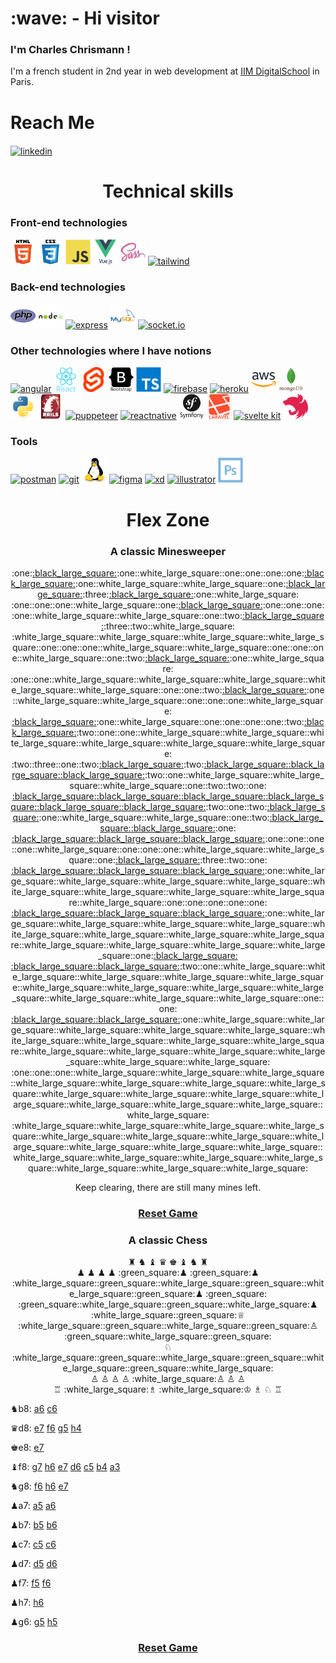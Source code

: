 <h1>:wave: - Hi visitor</h1><h3>I'm Charles Chrismann !</h3><p>I'm a french student in 2nd year in web development at <a href="https://www.iim.fr" target="_blank" rel="noreferrer" title="Institut de l'Internet et du Multimédia">IIM DigitalSchool</a> in Paris.</p><h1 align="left">Reach Me</h1><p align="left"><a href="https://www.linkedin.com/in/charles-chrismann/" target="blank"><img align="center" src="https://raw.githubusercontent.com/rahuldkjain/github-profile-readme-generator/master/src/images/icons/Social/linked-in-alt.svg" alt="linkedin" height="30" width="40" /></a></p><h1 align="center">Technical skills</h1><h3>Front-end technologies</h3><p align="left"><a href="https://www.w3.org/html/" target="_blank" rel="noreferrer"><img src="https://raw.githubusercontent.com/devicons/devicon/master/icons/html5/html5-original-wordmark.svg" alt="html5" width="40" height="40"/></a> <a href="https://www.w3.org/css/" target="_blank" rel="noreferrer"><img src="https://raw.githubusercontent.com/devicons/devicon/master/icons/css3/css3-original-wordmark.svg" alt="css3" width="40" height="40"/></a> <a href="https://developer.mozilla.org/en-US/docs/Web/JavaScript" target="_blank" rel="noreferrer"><img src="https://raw.githubusercontent.com/devicons/devicon/master/icons/javascript/javascript-original.svg" alt="javascript" width="40" height="40"/></a> <a href="https://vuejs.org/" target="_blank" rel="noreferrer"><img src="https://raw.githubusercontent.com/devicons/devicon/master/icons/vuejs/vuejs-original-wordmark.svg" alt="vuejs" width="40" height="40"/></a> <a href="https://sass-lang.com" target="_blank" rel="noreferrer"><img src="https://raw.githubusercontent.com/devicons/devicon/master/icons/sass/sass-original.svg" alt="sass" width="40" height="40"/></a> <a href="https://tailwindcss.com/" target="_blank" rel="noreferrer"><img src="https://www.vectorlogo.zone/logos/tailwindcss/tailwindcss-icon.svg" alt="tailwind" width="40" height="40"/></a> </p><h3>Back-end technologies</h3><p align="left"><a href="https://www.php.net" target="_blank" rel="noreferrer"><img src="https://raw.githubusercontent.com/devicons/devicon/master/icons/php/php-original.svg" alt="php" width="40" height="40"/></a> <a href="https://nodejs.org" target="_blank" rel="noreferrer"><img src="https://raw.githubusercontent.com/devicons/devicon/master/icons/nodejs/nodejs-original-wordmark.svg" alt="nodejs" width="40" height="40"/></a> <a href="https://expressjs.com" target="_blank" rel="noreferrer"><img src="https://expressjs.com/images/favicon.png" alt="express" width="40" height="40"/></a> <a href="https://www.mysql.com/" target="_blank" rel="noreferrer"><img src="https://raw.githubusercontent.com/devicons/devicon/master/icons/mysql/mysql-original-wordmark.svg" alt="mysql" width="40" height="40"/></a> <a href="https://socket.io" target="_blank" rel="noreferrer"><img src="https://cdn.worldvectorlogo.com/logos/socket-io-1.svg" alt="socket.io" width="40" height="40"/></a> </p><h3>Other technologies where I have notions</h3><p align="left"><a href="https://angular.io" target="_blank" rel="noreferrer"><img src="https://angular.io/assets/images/logos/angular/angular.svg" alt="angular" width="40" height="40"/></a> <a href="https://reactjs.org/" target="_blank" rel="noreferrer"><img src="https://raw.githubusercontent.com/devicons/devicon/master/icons/react/react-original-wordmark.svg" alt="react" width="40" height="40"/></a> <a href="https://svelte.dev/" target="_blank" rel="noreferrer"><img src="https://raw.githubusercontent.com/devicons/devicon/master/icons/svelte/svelte-original.svg" alt="svelte" width="40" height="40"/></a> <a href="https://getbootstrap.com" target="_blank" rel="noreferrer"><img src="https://raw.githubusercontent.com/devicons/devicon/master/icons/bootstrap/bootstrap-plain-wordmark.svg" alt="bootstrap" width="40" height="40"/></a> <a href="https://www.typescriptlang.org/" target="_blank" rel="noreferrer"><img src="https://raw.githubusercontent.com/devicons/devicon/master/icons/typescript/typescript-original.svg" alt="typescript" width="40" height="40"/></a> <a href="https://firebase.google.com/" target="_blank" rel="noreferrer"><img src="https://www.vectorlogo.zone/logos/firebase/firebase-icon.svg" alt="firebase" width="40" height="40"/></a> <a href="https://heroku.com" target="_blank" rel="noreferrer"><img src="https://www.vectorlogo.zone/logos/heroku/heroku-icon.svg" alt="heroku" width="40" height="40"/></a> <a href="https://aws.amazon.com" target="_blank" rel="noreferrer"><img src="https://raw.githubusercontent.com/devicons/devicon/master/icons/amazonwebservices/amazonwebservices-original-wordmark.svg" alt="aws" width="40" height="40"/></a> <a href="https://www.mongodb.com/" target="_blank" rel="noreferrer"><img src="https://raw.githubusercontent.com/devicons/devicon/master/icons/mongodb/mongodb-original-wordmark.svg" alt="mongodb" width="40" height="40"/></a> <a href="https://www.python.org" target="_blank" rel="noreferrer"><img src="https://raw.githubusercontent.com/devicons/devicon/master/icons/python/python-original.svg" alt="python" width="40" height="40"/></a> <a href="https://rubyonrails.org" target="_blank" rel="noreferrer"><img src="https://raw.githubusercontent.com/devicons/devicon/master/icons/rails/rails-original-wordmark.svg" alt="rubyonrails" width="40" height="40"/></a> <a href="https://github.com/puppeteer/puppeteer" target="_blank" rel="noreferrer"><img src="https://www.vectorlogo.zone/logos/pptrdev/pptrdev-official.svg" alt="puppeteer" width="40" height="40"/></a> <a href="https://reactnative.dev/" target="_blank" rel="noreferrer"><img src="https://reactnative.dev/img/header_logo.svg" alt="reactnative" width="40" height="40"/></a> <a href="https://symfony.com/" target="_blank" rel="noreferrer"><img src="https://raw.githubusercontent.com/devicons/devicon/master/icons/symfony/symfony-original-wordmark.svg" alt="symfony" width="40" height="40"/></a> <a href="https://laravel.com/" target="_blank" rel="noreferrer"><img src="https://raw.githubusercontent.com/devicons/devicon/master/icons/laravel/laravel-plain-wordmark.svg" alt="laravel" width="40" height="40"/></a> <a href="https://kit.svelte.dev/" target="_blank" rel="noreferrer"><img src="https://raw.githubusercontent.com/sveltejs/kit/master/sites/kit.svelte.dev/static/images/svelte-kit-horizontal.svg" alt="svelte kit" width="40" height="40"/></a> <a href="https://nestjs.com/" target="_blank" rel="noreferrer"><img src="https://raw.githubusercontent.com/devicons/devicon/master/icons/nestjs/nestjs-plain.svg" alt="nestjs" width="40" height="40"/></a> </p><h3>Tools</h3><p align="left"><a href="https://postman.com" target="_blank" rel="noreferrer"><img src="https://www.vectorlogo.zone/logos/getpostman/getpostman-icon.svg" alt="postman" width="40" height="40"/></a> <a href="https://git-scm.com/" target="_blank" rel="noreferrer"><img src="https://www.vectorlogo.zone/logos/git-scm/git-scm-icon.svg" alt="git" width="40" height="40"/></a> <a href="https://www.linux.org/" target="_blank" rel="noreferrer"><img src="https://raw.githubusercontent.com/devicons/devicon/master/icons/linux/linux-original.svg" alt="linux" width="40" height="40"/></a> <a href="https://www.figma.com/" target="_blank" rel="noreferrer"><img src="https://www.vectorlogo.zone/logos/figma/figma-icon.svg" alt="figma" width="40" height="40"/></a> <a href="https://www.adobe.com/products/xd.html" target="_blank" rel="noreferrer"><img src="https://cdn.worldvectorlogo.com/logos/adobe-xd.svg" alt="xd" width="40" height="40"/></a> <a href="https://www.adobe.com/in/products/illustrator.html" target="_blank" rel="noreferrer"><img src="https://www.vectorlogo.zone/logos/adobe_illustrator/adobe_illustrator-icon.svg" alt="illustrator" width="40" height="40"/></a> <a href="https://www.photoshop.com/en" target="_blank" rel="noreferrer"><img src="https://raw.githubusercontent.com/devicons/devicon/master/icons/photoshop/photoshop-line.svg" alt="photoshop" width="40" height="40"/></a> </p><h1 align="center">Flex Zone</h1><h3 align="center">A classic Minesweeper</h3><p align="center"><span>:one:</span><a href="http://aws.charles-chrismann.fr/minesweeper/click?x=1&y=0">:black_large_square:</a><span>:one:</span><span>:white_large_square:</span><span>:one:</span><span>:one:</span><span>:one:</span><span>:one:</span><a href="http://aws.charles-chrismann.fr/minesweeper/click?x=8&y=0">:black_large_square:</a><span>:one:</span><span>:white_large_square:</span><span>:white_large_square:</span><span>:one:</span><a href="http://aws.charles-chrismann.fr/minesweeper/click?x=13&y=0">:black_large_square:</a><span>:three:</span><a href="http://aws.charles-chrismann.fr/minesweeper/click?x=15&y=0">:black_large_square:</a><span>:one:</span><span>:white_large_square:</span><br><span>:one:</span><span>:one:</span><span>:one:</span><span>:white_large_square:</span><span>:one:</span><a href="http://aws.charles-chrismann.fr/minesweeper/click?x=5&y=1">:black_large_square:</a><span>:one:</span><span>:one:</span><span>:one:</span><span>:one:</span><span>:white_large_square:</span><span>:white_large_square:</span><span>:one:</span><span>:two:</span><a href="http://aws.charles-chrismann.fr/minesweeper/click?x=14&y=1">:black_large_square:</a><span>:three:</span><span>:two:</span><span>:white_large_square:</span><br><span>:white_large_square:</span><span>:white_large_square:</span><span>:white_large_square:</span><span>:white_large_square:</span><span>:one:</span><span>:one:</span><span>:one:</span><span>:white_large_square:</span><span>:white_large_square:</span><span>:one:</span><span>:one:</span><span>:one:</span><span>:white_large_square:</span><span>:one:</span><span>:two:</span><a href="http://aws.charles-chrismann.fr/minesweeper/click?x=15&y=2">:black_large_square:</a><span>:one:</span><span>:white_large_square:</span><br><span>:one:</span><span>:one:</span><span>:white_large_square:</span><span>:white_large_square:</span><span>:white_large_square:</span><span>:white_large_square:</span><span>:white_large_square:</span><span>:one:</span><span>:one:</span><span>:two:</span><a href="http://aws.charles-chrismann.fr/minesweeper/click?x=10&y=3">:black_large_square:</a><span>:one:</span><span>:white_large_square:</span><span>:white_large_square:</span><span>:one:</span><span>:one:</span><span>:one:</span><span>:white_large_square:</span><br><a href="http://aws.charles-chrismann.fr/minesweeper/click?x=0&y=4">:black_large_square:</a><span>:one:</span><span>:white_large_square:</span><span>:one:</span><span>:one:</span><span>:one:</span><span>:one:</span><span>:two:</span><a href="http://aws.charles-chrismann.fr/minesweeper/click?x=8&y=4">:black_large_square:</a><span>:two:</span><span>:one:</span><span>:one:</span><span>:white_large_square:</span><span>:white_large_square:</span><span>:white_large_square:</span><span>:white_large_square:</span><span>:white_large_square:</span><span>:white_large_square:</span><br><span>:two:</span><span>:three:</span><span>:one:</span><span>:two:</span><a href="http://aws.charles-chrismann.fr/minesweeper/click?x=4&y=5">:black_large_square:</a><span>:two:</span><a href="http://aws.charles-chrismann.fr/minesweeper/click?x=6&y=5">:black_large_square:</a><a href="http://aws.charles-chrismann.fr/minesweeper/click?x=7&y=5">:black_large_square:</a><a href="http://aws.charles-chrismann.fr/minesweeper/click?x=8&y=5">:black_large_square:</a><span>:two:</span><span>:one:</span><span>:white_large_square:</span><span>:white_large_square:</span><span>:white_large_square:</span><span>:one:</span><span>:two:</span><span>:two:</span><span>:one:</span><br><a href="http://aws.charles-chrismann.fr/minesweeper/click?x=0&y=6">:black_large_square:</a><a href="http://aws.charles-chrismann.fr/minesweeper/click?x=1&y=6">:black_large_square:</a><a href="http://aws.charles-chrismann.fr/minesweeper/click?x=2&y=6">:black_large_square:</a><a href="http://aws.charles-chrismann.fr/minesweeper/click?x=3&y=6">:black_large_square:</a><a href="http://aws.charles-chrismann.fr/minesweeper/click?x=4&y=6">:black_large_square:</a><a href="http://aws.charles-chrismann.fr/minesweeper/click?x=5&y=6">:black_large_square:</a><span>:two:</span><span>:one:</span><span>:two:</span><a href="http://aws.charles-chrismann.fr/minesweeper/click?x=9&y=6">:black_large_square:</a><span>:one:</span><span>:white_large_square:</span><span>:white_large_square:</span><span>:one:</span><span>:two:</span><a href="http://aws.charles-chrismann.fr/minesweeper/click?x=15&y=6">:black_large_square:</a><a href="http://aws.charles-chrismann.fr/minesweeper/click?x=16&y=6">:black_large_square:</a><span>:one:</span><br><a href="http://aws.charles-chrismann.fr/minesweeper/click?x=0&y=7">:black_large_square:</a><a href="http://aws.charles-chrismann.fr/minesweeper/click?x=1&y=7">:black_large_square:</a><a href="http://aws.charles-chrismann.fr/minesweeper/click?x=2&y=7">:black_large_square:</a><span>:one:</span><span>:one:</span><span>:one:</span><span>:one:</span><span>:white_large_square:</span><span>:one:</span><span>:one:</span><span>:one:</span><span>:white_large_square:</span><span>:white_large_square:</span><span>:one:</span><a href="http://aws.charles-chrismann.fr/minesweeper/click?x=14&y=7">:black_large_square:</a><span>:three:</span><span>:two:</span><span>:one:</span><br><a href="http://aws.charles-chrismann.fr/minesweeper/click?x=0&y=8">:black_large_square:</a><a href="http://aws.charles-chrismann.fr/minesweeper/click?x=1&y=8">:black_large_square:</a><a href="http://aws.charles-chrismann.fr/minesweeper/click?x=2&y=8">:black_large_square:</a><span>:one:</span><span>:white_large_square:</span><span>:white_large_square:</span><span>:white_large_square:</span><span>:white_large_square:</span><span>:white_large_square:</span><span>:white_large_square:</span><span>:white_large_square:</span><span>:white_large_square:</span><span>:white_large_square:</span><span>:one:</span><span>:one:</span><span>:one:</span><span>:one:</span><span>:one:</span><br><a href="http://aws.charles-chrismann.fr/minesweeper/click?x=0&y=9">:black_large_square:</a><a href="http://aws.charles-chrismann.fr/minesweeper/click?x=1&y=9">:black_large_square:</a><a href="http://aws.charles-chrismann.fr/minesweeper/click?x=2&y=9">:black_large_square:</a><span>:one:</span><span>:white_large_square:</span><span>:white_large_square:</span><span>:white_large_square:</span><span>:white_large_square:</span><span>:white_large_square:</span><span>:white_large_square:</span><span>:white_large_square:</span><span>:white_large_square:</span><span>:white_large_square:</span><span>:white_large_square:</span><span>:white_large_square:</span><span>:white_large_square:</span><span>:one:</span><a href="http://aws.charles-chrismann.fr/minesweeper/click?x=17&y=9">:black_large_square:</a><br><a href="http://aws.charles-chrismann.fr/minesweeper/click?x=0&y=10">:black_large_square:</a><a href="http://aws.charles-chrismann.fr/minesweeper/click?x=1&y=10">:black_large_square:</a><span>:two:</span><span>:one:</span><span>:white_large_square:</span><span>:white_large_square:</span><span>:white_large_square:</span><span>:white_large_square:</span><span>:white_large_square:</span><span>:white_large_square:</span><span>:white_large_square:</span><span>:white_large_square:</span><span>:white_large_square:</span><span>:white_large_square:</span><span>:white_large_square:</span><span>:white_large_square:</span><span>:one:</span><span>:one:</span><br><a href="http://aws.charles-chrismann.fr/minesweeper/click?x=0&y=11">:black_large_square:</a><a href="http://aws.charles-chrismann.fr/minesweeper/click?x=1&y=11">:black_large_square:</a><span>:one:</span><span>:white_large_square:</span><span>:white_large_square:</span><span>:white_large_square:</span><span>:white_large_square:</span><span>:white_large_square:</span><span>:white_large_square:</span><span>:white_large_square:</span><span>:white_large_square:</span><span>:white_large_square:</span><span>:white_large_square:</span><span>:white_large_square:</span><span>:white_large_square:</span><span>:white_large_square:</span><span>:white_large_square:</span><span>:white_large_square:</span><br><span>:one:</span><span>:one:</span><span>:one:</span><span>:white_large_square:</span><span>:white_large_square:</span><span>:white_large_square:</span><span>:white_large_square:</span><span>:white_large_square:</span><span>:white_large_square:</span><span>:white_large_square:</span><span>:white_large_square:</span><span>:white_large_square:</span><span>:white_large_square:</span><span>:white_large_square:</span><span>:white_large_square:</span><span>:white_large_square:</span><span>:white_large_square:</span><span>:white_large_square:</span><br><span>:white_large_square:</span><span>:white_large_square:</span><span>:white_large_square:</span><span>:white_large_square:</span><span>:white_large_square:</span><span>:white_large_square:</span><span>:white_large_square:</span><span>:white_large_square:</span><span>:white_large_square:</span><span>:white_large_square:</span><span>:white_large_square:</span><span>:white_large_square:</span><span>:white_large_square:</span><span>:white_large_square:</span><span>:white_large_square:</span><span>:white_large_square:</span><span>:white_large_square:</span><span>:white_large_square:</span><br></p><p align="center">Keep clearing, there are still many mines left.</p><h3 align="center"><a href="http://aws.charles-chrismann.fr/minesweeper/new">Reset Game</a></h3><h3 align="center">A classic Chess</h3><p align="center"><span><span>♜</span>      <span>♞</span>      <span>♝</span>      <span>♛</span>      <span>♚</span>      <span>♝</span>      <span>♞</span>      <span>♜</span>      </span><br><span><span>♟</span>      <span>♟</span>      <span>♟</span>      <span>♟</span>      :green_square:<span>♟</span>      :green_square:<span>♟</span>      </span><br><span>:white_large_square::green_square::white_large_square::green_square::white_large_square::green_square:<span>♟</span>      :green_square:</span><br><span>:green_square::white_large_square::green_square::white_large_square:<span>♟</span>      :white_large_square::green_square:<span>♕</span>      </span><br><span>:white_large_square::green_square::white_large_square::green_square:<span>♙</span>      :green_square::white_large_square::green_square:</span><br><span><span>♘</span>      :white_large_square::green_square::white_large_square::green_square::white_large_square::green_square::white_large_square:</span><br><span><span>♙</span>      <span>♙</span>      <span>♙</span>      <span>♙</span>      :white_large_square:<span>♙</span>      <span>♙</span>      <span>♙</span>      </span><br><span><span>♖</span>      :white_large_square:<span>♗</span>      :white_large_square:<span>♔</span>      <span>♗</span>      <span>♘</span>      <span>♖</span>      </span><br></p><p>♞b8: <a href="http://aws.charles-chrismann.fr/chess/move?x1=1&y1=0&x2=0&y2=2">a6</a> <a href="http://aws.charles-chrismann.fr/chess/move?x1=1&y1=0&x2=2&y2=2">c6</a> </p><p>♛d8: <a href="http://aws.charles-chrismann.fr/chess/move?x1=3&y1=0&x2=4&y2=1">e7</a> <a href="http://aws.charles-chrismann.fr/chess/move?x1=3&y1=0&x2=5&y2=2">f6</a> <a href="http://aws.charles-chrismann.fr/chess/move?x1=3&y1=0&x2=6&y2=3">g5</a> <a href="http://aws.charles-chrismann.fr/chess/move?x1=3&y1=0&x2=7&y2=4">h4</a> </p><p>♚e8: <a href="http://aws.charles-chrismann.fr/chess/move?x1=4&y1=0&x2=4&y2=1">e7</a> </p><p>♝f8: <a href="http://aws.charles-chrismann.fr/chess/move?x1=5&y1=0&x2=6&y2=1">g7</a> <a href="http://aws.charles-chrismann.fr/chess/move?x1=5&y1=0&x2=7&y2=2">h6</a> <a href="http://aws.charles-chrismann.fr/chess/move?x1=5&y1=0&x2=4&y2=1">e7</a> <a href="http://aws.charles-chrismann.fr/chess/move?x1=5&y1=0&x2=3&y2=2">d6</a> <a href="http://aws.charles-chrismann.fr/chess/move?x1=5&y1=0&x2=2&y2=3">c5</a> <a href="http://aws.charles-chrismann.fr/chess/move?x1=5&y1=0&x2=1&y2=4">b4</a> <a href="http://aws.charles-chrismann.fr/chess/move?x1=5&y1=0&x2=0&y2=5">a3</a> </p><p>♞g8: <a href="http://aws.charles-chrismann.fr/chess/move?x1=6&y1=0&x2=5&y2=2">f6</a> <a href="http://aws.charles-chrismann.fr/chess/move?x1=6&y1=0&x2=7&y2=2">h6</a> <a href="http://aws.charles-chrismann.fr/chess/move?x1=6&y1=0&x2=4&y2=1">e7</a> </p><p>♟a7: <a href="http://aws.charles-chrismann.fr/chess/move?x1=0&y1=1&x2=0&y2=3">a5</a> <a href="http://aws.charles-chrismann.fr/chess/move?x1=0&y1=1&x2=0&y2=2">a6</a> </p><p>♟b7: <a href="http://aws.charles-chrismann.fr/chess/move?x1=1&y1=1&x2=1&y2=3">b5</a> <a href="http://aws.charles-chrismann.fr/chess/move?x1=1&y1=1&x2=1&y2=2">b6</a> </p><p>♟c7: <a href="http://aws.charles-chrismann.fr/chess/move?x1=2&y1=1&x2=2&y2=3">c5</a> <a href="http://aws.charles-chrismann.fr/chess/move?x1=2&y1=1&x2=2&y2=2">c6</a> </p><p>♟d7: <a href="http://aws.charles-chrismann.fr/chess/move?x1=3&y1=1&x2=3&y2=3">d5</a> <a href="http://aws.charles-chrismann.fr/chess/move?x1=3&y1=1&x2=3&y2=2">d6</a> </p><p>♟f7: <a href="http://aws.charles-chrismann.fr/chess/move?x1=5&y1=1&x2=5&y2=3">f5</a> <a href="http://aws.charles-chrismann.fr/chess/move?x1=5&y1=1&x2=5&y2=2">f6</a> </p><p>♟h7: <a href="http://aws.charles-chrismann.fr/chess/move?x1=7&y1=1&x2=7&y2=2">h6</a> </p><p>♟g6: <a href="http://aws.charles-chrismann.fr/chess/move?x1=6&y1=2&x2=6&y2=3">g5</a> <a href="http://aws.charles-chrismann.fr/chess/move?x1=6&y1=2&x2=7&y2=3">h5</a> </p><h3 align="center"><a href="http://aws.charles-chrismann.fr/chess/new">Reset Game</a></h3>